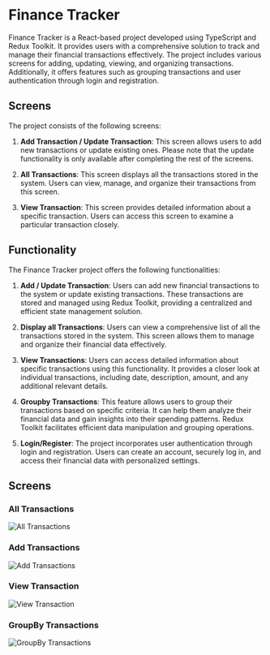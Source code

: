 # Finance Tracker

Finance Tracker is a React-based project developed using TypeScript and Redux Toolkit. It provides users with a comprehensive solution to track and manage their financial transactions effectively. The project includes various screens for adding, updating, viewing, and organizing transactions. Additionally, it offers features such as grouping transactions and user authentication through login and registration.

## Screens

The project consists of the following screens:

1. **Add Transaction / Update Transaction**: This screen allows users to add new transactions or update existing ones. Please note that the update functionality is only available after completing the rest of the screens.

1. **All Transactions**: This screen displays all the transactions stored in the system. Users can view, manage, and organize their transactions from this screen.

1. **View Transaction**: This screen provides detailed information about a specific transaction. Users can access this screen to examine a particular transaction closely.

## Functionality

The Finance Tracker project offers the following functionalities:

1. **Add / Update Transaction**: Users can add new financial transactions to the system or update existing transactions. These transactions are stored and managed using Redux Toolkit, providing a centralized and efficient state management solution.

1. **Display all Transactions**: Users can view a comprehensive list of all the transactions stored in the system. This screen allows them to manage and organize their financial data effectively.

1. **View Transactions**: Users can access detailed information about specific transactions using this functionality. It provides a closer look at individual transactions, including date, description, amount, and any additional relevant details.

1. **Groupby Transactions**: This feature allows users to group their transactions based on specific criteria. It can help them analyze their financial data and gain insights into their spending patterns. Redux Toolkit facilitates efficient data manipulation and grouping operations.

1. **Login/Register**: The project incorporates user authentication through login and registration. Users can create an account, securely log in, and access their financial data with personalized settings.

## Screens

### All Transactions
![All Transactions](https://github.com/viren-rathod/finance-tracker/assets/127713305/f1a1c40b-4e77-461a-8b8e-c4d821806666)

### Add Transactions
![Add Transactions](https://github.com/viren-rathod/finance-tracker/assets/127713305/30e35bdd-eb4d-43c5-9c9d-a766e28f5a86)

### View Transaction
![View Transaction](https://github.com/viren-rathod/finance-tracker/assets/127713305/9af3204e-234d-4deb-bb39-e26912734e27)

### GroupBy Transactions
![GroupBy Transactions](https://github.com/viren-rathod/finance-tracker/assets/127713305/441e125f-19fb-481f-9769-0272a3ecdff7)
